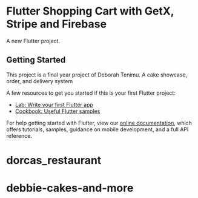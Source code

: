 # Flutter Shopping Cart with GetX, Stripe and Firebase

A new Flutter project.

## Getting Started

This project is a final year project of Deborah Tenimu. A cake showcase, order, and delivery system

A few resources to get you started if this is your first Flutter project:

- [Lab: Write your first Flutter app](https://flutter.dev/docs/get-started/codelab)
- [Cookbook: Useful Flutter samples](https://flutter.dev/docs/cookbook)

For help getting started with Flutter, view our
[online documentation](https://flutter.dev/docs), which offers tutorials,
samples, guidance on mobile development, and a full API reference.
# dorcas_restaurant
# debbie-cakes-and-more
